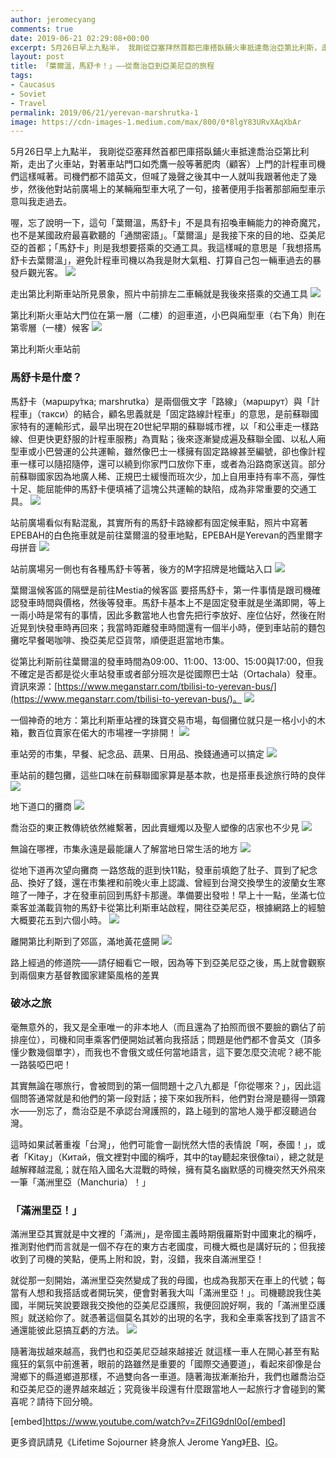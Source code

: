 ```yaml
---
author: jeromecyang
comments: true
date: 2019-06-21 02:29:08+00:00
excerpt: 5月26日早上九點半， 我剛從亞塞拜然首都巴庫搭臥鋪火車抵達喬治亞第比利斯，走出了火車站，對著車站門口如禿鷹一般等著肥肉（顧客）上門的計程車司機們這樣喊著。司機們都不諳英文，但喊了幾聲之後其中一人就叫我跟著他走了幾步，然後他對站前廣場上的某輛廂型車大吼了一句，接著便用手指著那部廂型車示意叫我走過去。喔，忘了說明一下，這句「葉爾溫，馬舒卡」不是具有招喚車輛能力的神奇魔咒，也不是某國政府最喜歡聽的「通關密語」，而是⋯⋯
layout: post
title: 「葉爾溫，馬舒卡！」——從喬治亞到亞美尼亞的旅程
tags:
- Caucasus
- Soviet
- Travel
permalink: 2019/06/21/yerevan-marshrutka-1
image: https://cdn-images-1.medium.com/max/800/0*8lgY83URvXAqXbAr
---
```


5月26日早上九點半， 我剛從亞塞拜然首都巴庫搭臥鋪火車抵達喬治亞第比利斯，走出了火車站，對著車站門口如禿鷹一般等著肥肉（顧客）上門的計程車司機們這樣喊著。司機們都不諳英文，但喊了幾聲之後其中一人就叫我跟著他走了幾步，然後他對站前廣場上的某輛廂型車大吼了一句，接著便用手指著那部廂型車示意叫我走過去。

喔，忘了說明一下，這句「葉爾溫，馬舒卡」不是具有招喚車輛能力的神奇魔咒，也不是某國政府最喜歡聽的「通關密語」。「葉爾溫」是我接下來的目的地、亞美尼亞的首都；「馬舒卡」則是我想要搭乘的交通工具。我這樣喊的意思是「我想搭馬舒卡去葉爾溫」，避免計程車司機以為我是財大氣粗、打算自己包一輛車過去的暴發戶觀光客。
![](https://cdn-images-1.medium.com/max/800/0*yxJ9EcgDF3lWztTc)

走出第比利斯車站所見景象，照片中前排左二車輛就是我後來搭乘的交通工具
![](https://cdn-images-1.medium.com/max/800/0*FCV0rWlI4iJcXfLH)

第比利斯火車站大門位在第一層（二樓）的迴車道，小巴與廂型車（右下角）則在第零層（一樓）候客
![](https://cdn-images-1.medium.com/max/800/0*fH5jimDGko3D6RFi)

第比利斯火車站前


### 馬舒卡是什麼？


馬舒卡（маршру́тка; marshrutka）是兩個俄文字「路線」（маршрут）與「計程車」（такси）的結合，顧名思義就是「固定路線計程車」的意思，是前蘇聯國家特有的運輸形式，最早出現在20世紀早期的蘇聯城市裡，以「和公車走一樣路線、但更快更舒服的計程車服務」為賣點；後來逐漸變成遍及蘇聯全國、以私人廂型車或小巴營運的公共運輸，雖然像巴士一樣擁有固定路線甚至編號，卻也像計程車一樣可以隨招隨停，還可以繞到你家門口放你下車，或者為沿路商家送貨。部分前蘇聯國家因為地廣人稀、正規巴士緩慢而班次少，加上自用車持有率不高，彈性十足、能屈能伸的馬舒卡便填補了這塊公共運輸的缺陷，成為非常重要的交通工具。
![](https://cdn-images-1.medium.com/max/800/0*KPaChfQHtRDy_R_t)

站前廣場看似有點混亂，其實所有的馬舒卡路線都有固定候車點，照片中寫著EPEBAH的白色拖車就是前往葉爾溫的發車地點，EPEBAH是Yerevan的西里爾字母拼音
![](https://cdn-images-1.medium.com/max/800/0*a1tmDFQgriSgRTw7)

站前廣場另一側也有各種馬舒卡等著，後方的M字招牌是地鐵站入口
![](https://cdn-images-1.medium.com/max/800/0*-VyaGOq6RILj8zeg)

葉爾溫候客區的隔壁是前往Mestia的候客區
要搭馬舒卡，第一件事情是跟司機確認發車時間與價格，然後等發車。馬舒卡基本上不是固定發車就是坐滿即開，等上一兩小時是常有的事情，因此多數當地人也會先把行李放好、座位佔好，然後在附近晃到快發車時再回來；我當時距離發車時間還有一個半小時，便到車站前的麵包攤吃早餐喝咖啡、換亞美尼亞貨幣，順便逛逛當地市集。

從第比利斯前往葉爾溫的發車時間為09:00、11:00、13:00、15:00與17:00，但我不確定是否都是從火車站發車或者部分班次是從國際巴士站（Ortachala）發車。資訊來源：[https://www.meganstarr.com/tbilisi-to-yerevan-bus/](https://www.meganstarr.com/tbilisi-to-yerevan-bus/)。
![](https://cdn-images-1.medium.com/max/800/0*K-DozTsqDaYwJvKC)

一個神奇的地方：第比利斯車站裡的珠寶交易市場，每個攤位就只是一格小小的木箱，數百位賣家在偌大的市場裡一字排開！
![](https://cdn-images-1.medium.com/max/800/0*EV9Fr6WOXaPetHwF)

車站旁的市集，早餐、紀念品、蔬果、日用品、換錢通通可以搞定
![](https://cdn-images-1.medium.com/max/800/0*2rx6ppotbLK_qoTY)

車站前的麵包攤，這些口味在前蘇聯國家算是基本款，也是搭車長途旅行時的良伴
![](https://cdn-images-1.medium.com/max/800/0*oCouwq9yIFcDONjA)

地下道口的攤商
![](https://cdn-images-1.medium.com/max/800/0*D3QcYkCilZFoOt4C)

喬治亞的東正教傳統依然維繫著，因此賣蠟燭以及聖人塑像的店家也不少見
![](https://cdn-images-1.medium.com/max/800/0*rxMOpdJ0dwwYFpM4)

無論在哪裡，市集永遠是最能讓人了解當地日常生活的地方
![](https://cdn-images-1.medium.com/max/800/0*ICveQbfhbTTksZV7)

從地下道再次望向攤商
一路悠哉的逛到快11點，發車前填飽了肚子、買到了紀念品、換好了錢，還在市集裡和前晚火車上認識、曾經到台灣交換學生的波蘭女生寒暄了一陣子，才在發車前回到馬舒卡那邊。準備要出發啦！早上十一點，坐滿七位乘客並滿載貨物的馬舒卡從第比利斯車站啟程，開往亞美尼亞，根據網路上的經驗大概要花五到六個小時。
![](https://cdn-images-1.medium.com/max/800/0*fEhBKi5npxdNwik7)

離開第比利斯到了郊區，滿地黃花盛開
![](https://cdn-images-1.medium.com/max/800/0*KvCetaljhrrEMMaP)

路上經過的修道院——請仔細看它一眼，因為等下到亞美尼亞之後，馬上就會觀察到兩個東方基督教國家建築風格的差異


### 破冰之旅


毫無意外的，我又是全車唯一的非本地人（而且還為了拍照而很不要臉的霸佔了前排座位），司機和同車乘客們便開始試著向我搭話；問題是他們都不會英文（頂多懂少數幾個單字），而我也不會俄文或任何當地語言，這下要怎麼交流呢？總不能一路裝啞巴吧！

其實無論在哪旅行，會被問到的第一個問題十之八九都是「你從哪來？」，因此這個問答通常就是和他們的第一段對話；接下來如我所料，他們對台灣是聽得一頭霧水——別忘了，喬治亞是不承認台灣護照的，路上碰到的當地人幾乎都沒聽過台灣。

這時如果試著重複「台灣」，他們可能會一副恍然大悟的表情說「啊，泰國！」，或者「Kitay」（Китай，俄文裡對中國的稱呼，其中的tay聽起來很像tai），總之就是越解釋越混亂；就在陷入國名大混戰的時候，擁有莫名幽默感的司機突然天外飛來一筆「滿洲里亞（Manchuria）！」


### 「滿洲里亞！」


滿洲里亞其實就是中文裡的「滿洲」，是帝國主義時期俄羅斯對中國東北的稱呼，推測對他們而言就是一個不存在的東方古老國度，司機大概也是講好玩的；但我接收到了司機的笑點，便馬上附和說，對，沒錯，我來自滿洲里亞！

就從那一刻開始，滿洲里亞突然變成了我的母國，也成為我那天在車上的代號；每當有人想和我搭話或者開玩笑，便會對著我大叫「滿洲里亞！」。司機聽說我住美國，半開玩笑說要跟我交換他的亞美尼亞護照，我便回說好啊，我的「滿洲里亞護照」就送給你了。就憑著這個莫名其妙的出現的名字，我和全車乘客找到了語言不通還能彼此惡搞互虧的方法。
![](https://cdn-images-1.medium.com/max/800/0*8lgY83URvXAqXbAr)

隨著海拔越來越高，我們也和亞美尼亞越來越接近
就這樣一車人在開心甚至有點瘋狂的氣氛中前進著，眼前的路雖然是重要的「國際交通要道」，看起來卻像是台灣鄉下的縣道鄉道那樣，不過雙向各一車道。隨著海拔漸漸抬升，我們也離喬治亞和亞美尼亞的邊界越來越近；究竟後半段還有什麼跟當地人一起旅行才會碰到的驚喜呢？請待下回分曉。

[embed]https://www.youtube.com/watch?v=ZFi1G9dnI0o[/embed]

更多資訊請見《Lifetime Sojourner 終身旅人 Jerome Yang》[FB](https://www.facebook.com/lifetimesojourner)、[IG](https://www.instagram.com/lifetimesojourner/)。
